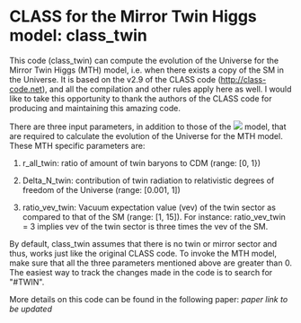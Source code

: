 CLASS for the Mirror Twin Higgs model: class_twin
======================================

This code (class_twin) can compute the evolution of the Universe for 
the Mirror Twin Higgs (MTH) model, i.e. when there exists a copy of 
the SM in the Universe. It is based on the v2.9 of the CLASS code 
(http://class-code.net), and all the compilation and other rules apply 
here as well. I would like to take this opportunity to thank the authors 
of the CLASS code for producing and maintaining this amazing code.

There are three input parameters, in addition to those of the <img src="https://render.githubusercontent.com/render/math?math=\Lambda\rm{CDM}"> model, that are required to calculate the evolution of the Universe
for the MTH model. These MTH specific parameters are:

1. r_all_twin: ratio of amount of twin baryons to CDM (range: [0, 1})

2. Delta_N_twin: contribution of twin radiation to relativistic degrees of freedom of the Universe (range: [0.001, 1])

3. ratio_vev_twin: Vacuum expectation value (vev) of the twin sector as compared to that of the SM (range: [1, 15]). For instance: ratio_vev_twin = 3 implies vev of the twin sector is three times the vev of the SM.


By default, class_twin assumes that there is no twin or mirror 
sector and thus, works just like the original CLASS code. To
invoke the MTH model, make sure that all the three parameters
mentioned above are greater than 0. The easiest way to track the 
changes made in the code is to search for "#TWIN".

More details on this code can be found in the following paper:
*paper link to be updated*
